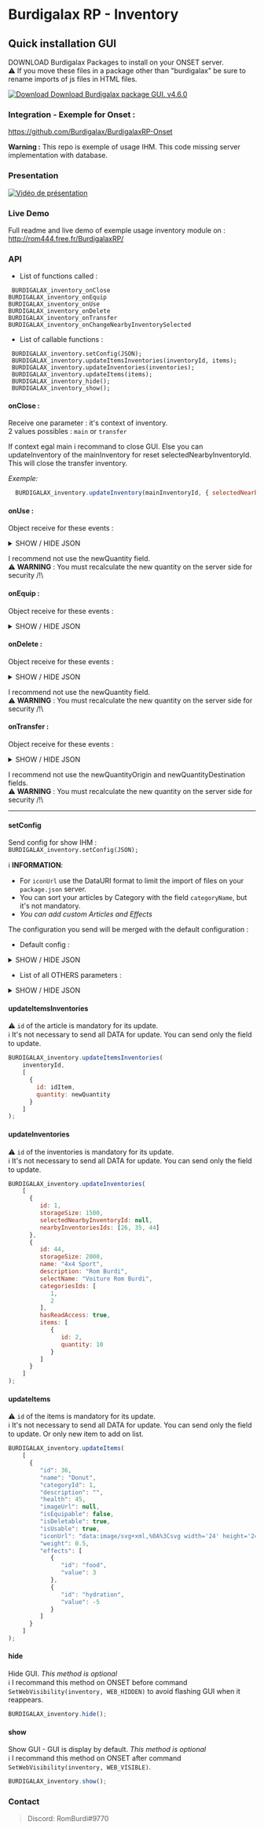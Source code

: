 
# Burdigalax RP - Inventory 

## Quick installation GUI

DOWNLOAD Burdigalax Packages to install on your ONSET server.   
:warning: If you move these files in a package other than "burdigalax" be sure to rename imports of js files in HTML files.

[![Download](../../../download.svg "Download") Download Burdigalax package GUI. v4.6.0](https://github.com//Burdigalax/BurdigalaxGUI/raw/master/ONSET_SERVER.4.6.0.zip)


### Integration - Exemple for Onset : 

https://github.com/Burdigalax/BurdigalaxRP-Onset

**Warning :** This repo is exemple of usage IHM. This code missing server implementation with database.

### Presentation

[![Vidéo de présentation](https://img.youtube.com/vi/BiZdyClU7Cs/0.jpg)](https://www.youtube.com/watch?v=BiZdyClU7Cs)

### Live Demo

Full readme and live demo of exemple usage inventory module on : http://rom444.free.fr/BurdigalaxRP/ 

### API

- List of functions called : 
```
 BURDIGALAX_inventory_onClose
BURDIGALAX_inventory_onEquip
BURDIGALAX_inventory_onUse
BURDIGALAX_inventory_onDelete
BURDIGALAX_inventory_onTransfer
BURDIGALAX_inventory_onChangeNearbyInventorySelected
```

- List of callable functions : 
```
 BURDIGALAX_inventory.setConfig(JSON);
 BURDIGALAX_inventory.updateItemsInventories(inventoryId, items);
 BURDIGALAX_inventory.updateInventories(inventories);
 BURDIGALAX_inventory.updateItems(items);
 BURDIGALAX_inventory_hide();
 BURDIGALAX_inventory_show();
```
#### onClose :

Receive one parameter : it's context of inventory.  
2 values possibles : `main` or `transfer`

If context egal main i recommand to close GUI. Else you can updateInventory of the mainInventory for reset selectedNearbyInventoryId.  
This will close the transfer inventory.  

_Exemple:_ 

```js
  BURDIGALAX_inventory.updateInventory(mainInventoryId, { selectedNearbyInventoryId: null})
```

#### onUse :

Object receive for these events :

<details>
    <summary>SHOW / HIDE JSON</summary>

```json
{
  "idInventory": 1,
  "idItem": 8,
  "newQuantity": 0
}
```
</details>

I recommend  not use the newQuantity field.  
:warning: **WARNING** : You must recalculate the new quantity on the server side for security /!\ 

#### onEquip :

Object receive for these events :

<details>
    <summary>SHOW / HIDE JSON</summary>

```json
{
  "idInventory": 1,
  "idItem": 8,
  "isEquipped": false
}
```
</details>


#### onDelete :

Object receive for these events :

<details>
    <summary>SHOW / HIDE JSON</summary>

```json
{
  "idInventory": 1,
  "idItem": 3,
  "quantity": 1,
  "newQuantity": 1,
}
```
</details>

I recommend  not use the newQuantity field.  
:warning: **WARNING** : You must recalculate the new quantity on the server side for security /!\ 


#### onTransfer :

Object receive for these events :

<details>
    <summary>SHOW / HIDE JSON</summary>

```json
{
    "originInventoryId": 1,
    "destinationInventoryId": 26,
    "idItem": 6,
    "quantity": 5,
    "newQuantityOrigin": 0,
    "newQuantityDestination": 5
}
```
</details>

I recommend  not use the newQuantityOrigin and newQuantityDestination fields.  
:warning: **WARNING** : You must recalculate the new quantity on the server side for security /!\ 

------

#### setConfig

Send config for show IHM :  
`BURDIGALAX_inventory.setConfig(JSON);`

:information_source: **INFORMATION**: 
- For `iconUrl` use the DataURI format to limit the import of files on your `package.json` server.
- You can sort your articles by Category with the field `categoryName`, but it's not mandatory.
- _You can add custom Articles and Effects_

The configuration you send will be merged with the default configuration :
- Default config : 

<details>
    <summary>SHOW / HIDE JSON</summary>
    
```
{
  config: {
    hasEquipableCategory: true,
    startMainInventoryPosition: {
      top: 40,
      left: 50
    },
    startTransferInventoryPosition: {
      top: 40,
      left: 550
    },
    iconUrlAllCategory:
      "data:image/svg+xml,%3Csvg xmlns='http://www.w3.org/2000/svg' width='16' height='16' viewBox='0 0 16 16'%3E%3Ctitle%3Eicon-filter-all%3C/title%3E%3Cdesc%3ECreated with Sketch.%3C/desc%3E%3Cg fill='%23000' fill-rule='nonzero'%3E%3Cpath d='M0 0h6.4v6.4h-6.4zM0 9.601h6.4v6.399h-6.4zM9.599 9.601h6.401v6.399h-6.401zM9.599 0h6.401v6.399h-6.401z'/%3E%3C/g%3E%3C/svg%3E",
    iconUrlEquipableCategory:
      "data:image/svg+xml,%3Csvg xmlns='http://www.w3.org/2000/svg' width='16' height='16' viewBox='0 0 16 16'%3E%3Ctitle%3Eicon-filter-equip%3C/title%3E%3Cdesc%3ECreated with Sketch.%3C/desc%3E%3Cpath d='M8 0c4.418 0 8 3.582 8 8s-3.582 8-8 8-8-3.582-8-8 3.582-8 8-8zm0 2c-3.314 0-6 2.686-6 6s2.686 6 6 6 6-2.686 6-6-2.686-6-6-6zm0 2c2.209 0 4 1.791 4 4s-1.791 4-4 4-4-1.791-4-4 1.791-4 4-4z' fill='%23000'/%3E%3C/svg%3E",
    wording: {
      emptyInventory: "L'inventaire est vide !",
      nameAllCategory: "Tous les objets",
      nameEquipableCategory: "Equipement",
      total: "Total",
      use: "Utiliser",
      selectItem: "Sélectionner un item",
      equipped: "Equipé",
      max: "MAX",
      noneInventory: "Aucun inventaire"
    }
  }
}
```
</details>

- List of all OTHERS parameters :

<details>
    <summary>SHOW / HIDE JSON</summary>

```
{
  mainInventoryId: 1,
  items: [
    {
      id: 1,
      name: "Donut",
      categoryId: 1,
      description: "",
      health: 45,  // set to null if you don't use property of this item.
      imageUrl: null, // for description on selected item but if null i use iconUrl field
      isEquipable: false,
      isDeletable: true,
      isUsable: true,
      iconUrl:
        "data:image/svg+xml,%0A%3Csvg width='24' height='24' viewBox='0 0 24 24' xmlns='http://www.w3.org/2000/svg'%3E%3Ctitle%3Eico-donut@1x%3C/title%3E%3Cdesc%3ECreated with Sketch.%3C/desc%3E%3Cpath d='M11.995.002c6.623 0 11.992 5.368 11.992 11.992 0 6.623-5.368 11.992-11.992 11.992-6.624 0-11.992-5.368-11.992-11.992 0-6.623 5.369-11.992 11.992-11.992zm-8.951 17.367c.755-.676 2.163-1.52 3.718-.369 1.362 1.009 1.447.862 1.547.688 1.181-2.048 2.875-1.109 4.124.225 1.929 2.062 2.732 1.821 4.176-.945 1.982-3.795 3.805-1.875 4.739-.335.695-1.398 1.086-2.973 1.086-4.639 0-5.766-4.674-10.44-10.44-10.44-5.766 0-10.44 4.674-10.44 10.44 0 1.966.544 3.805 1.489 5.375zm17.37.798c-.379-.771-1.409-2.447-2.434-.483-1.98 3.791-3.931 4.218-6.674 1.285-.385-.411-1.161-1.371-1.657-.51-.572.99-1.054 1.826-3.809-.215-.762-.565-1.526.02-1.897.396 1.915 2.317 4.811 3.794 8.052 3.794 3.456 0 6.519-1.68 8.419-4.267zm-1.025-4.179c-.664.77-1.836-.24-1.172-1.01l.758-.877c.663-.77 1.836.24 1.172 1.01l-.758.877zm-8.148-8.328c-.664.77-1.836-.24-1.172-1.01l.758-.877c.663-.77 1.836.24 1.172 1.01l-.758.877zm-5.545 4.997c-.664.77-1.836-.24-1.172-1.01l.758-.877c.663-.77 1.836.24 1.172 1.01l-.758.877zm8.568-4.488c-1.011-.105-.852-1.644.159-1.54l1.153.121c1.011.104.852 1.644-.159 1.539l-1.153-.12zm3.882 2.555c-.641-.789.56-1.765 1.201-.976l.73.9c.641.789-.56 1.765-1.201.976l-.73-.9zm-13.884 5.507c-.641-.789.56-1.765 1.201-.976l.73.9c.641.789-.56 1.765-1.201.976l-.73-.9zm1.609-8.489c-.641-.789.56-1.765 1.201-.976l.73.9c.641.789-.56 1.765-1.201.976l-.73-.9zm6.124 2.075c2.303 0 4.177 1.874 4.177 4.177 0 2.306-1.873 4.177-4.177 4.177-2.307 0-4.177-1.87-4.177-4.177 0-2.304 1.873-4.177 4.177-4.177zm0 1.552c-1.45 0-2.625 1.175-2.625 2.625s1.175 2.625 2.625 2.625c1.451 0 2.625-1.173 2.625-2.625 0-1.453-1.172-2.625-2.625-2.625z' fill='%23D48CD2' fill-rule='nonzero'/%3E%3C/svg%3E",
      weight: 0.5,
      effects: [
        {
          id: "food",
          value: 3
        },
        {
          id: "hydration",
          value: -5
        }
      ]
    },
  ],
  effects: {
    hydration: {
      name: "Hydratation",
      unit: "%",
      iconUrl:
        "data:image/svg+xml,%0A%3Csvg width='28' height='28' viewBox='0 0 28 28' xmlns='http://www.w3.org/2000/svg'%3E%3Ctitle%3Eeffet-hydrat@1x%3C/title%3E%3Cdesc%3ECreated with Sketch.%3C/desc%3E%3Cg transform='translate(1 1)' fill='none'%3E%3Cg fill='%236ABEE4' fill-rule='nonzero'%3E%3Cpath d='M12.963 22c-3.828 0-6.943-3.114-6.943-6.943 0-3.579 5.711-10.915 6.363-11.741.14-.177.354-.281.58-.281.226 0 .44.103.58.281.651.825 6.363 8.16 6.363 11.741 0 3.828-3.114 6.943-6.942 6.943zm0-17.013c-1.933 2.564-5.465 7.733-5.465 10.07 0 3.013 2.451 5.464 5.465 5.464 3.013 0 5.465-2.451 5.465-5.464 0-2.337-3.532-7.506-5.465-10.07z'/%3E%3Cpath d='M12.963 19.045c-.389-.026-.691-.349-.691-.739s.302-.713.691-.739c1.385-.001 2.507-1.124 2.509-2.509.026-.389.349-.691.739-.691s.713.302.739.691c-.003 2.201-1.787 3.984-3.987 3.987z'/%3E%3C/g%3E%3Ccircle stroke='%236ABEE4' stroke-width='2' cx='13' cy='13' r='13'/%3E%3C/g%3E%3C/svg%3E"
    },
    food: {
      name: "Alimentation",
      iconUrl:
        "data:image/svg+xml,%0A%3Csvg width='28' height='28' viewBox='0 0 28 28' xmlns='http://www.w3.org/2000/svg'%3E%3Ctitle%3Eeffet-food@1x%3C/title%3E%3Cdesc%3ECreated with Sketch.%3C/desc%3E%3Cg transform='translate(1 1)' fill='none'%3E%3Cg fill='%237F95A5' fill-rule='nonzero'%3E%3Cpath d='M17.351 5.092c-.479 0-.912.193-1.286.574-1.838 1.87-1.786 8.214-1.774 8.931l.009.52h2.523v6.296c0 .292.236.528.528.528.292 0 .528-.237.528-.528v-15.792c0-.292-.236-.528-.528-.528zM12.317 9.929h-.71v-4.87h-.698v4.87h-.71v-4.87h-.698v4.87h-.71v-4.87h-.633v4.864c0 1.119.769 2.057 1.806 2.32l-.508 9.01c0 .38.789.688 1.097.688.309 0 1.097-.308 1.097-.688l-.508-9.01c1.037-.263 1.806-1.2 1.806-2.32v-4.864h-.633v4.87h.001z'/%3E%3C/g%3E%3Ccircle stroke='%237F95A5' stroke-width='2' cx='13' cy='13' r='13'/%3E%3C/g%3E%3C/svg%3E",
      unit: "%"
    },
  },
  categories: [
    {
      id: 1,
      name: "Consommables",
      iconUrl:
        "data:image/svg+xml,%3Csvg xmlns='http://www.w3.org/2000/svg' width='12' height='16' viewBox='0 0 12 16'%3E%3Ctitle%3Eicon-filter-food%3C/title%3E%3Cdesc%3ECreated with Sketch.%3C/desc%3E%3Cpath d='M4.347 7.042l-.928.56.708 6.65c.048.605-.248 1.185-.765 1.502-.517.317-1.169.317-1.686 0-.517-.317-.813-.898-.765-1.502l.708-6.65-.928-.56c-.443-.266-.707-.752-.69-1.268l.167-5.333c.01-.248.215-.443.463-.44.247 0 .449.195.458.442l.12 3.478c.003.19.145.349.333.373.101.011.203-.02.28-.087.077-.067.123-.163.127-.265l.12-3.482c0-.253.205-.458.458-.458s.458.205.458.458l.12 3.482c.004.1.048.194.123.26s.173.099.272.092c.189-.024.331-.183.333-.373l.117-3.478c.009-.246.211-.441.457-.442.247 0 .449.195.458.442l.167 5.333c.018.515-.244 1-.685 1.267zm7.32-2.983c0-2.242-1.137-4.058-2.537-4.058s-2.537 1.817-2.537 4.058c0 1.717.667 3.167 1.613 3.758l-.685 6.435c-.048.605.248 1.185.765 1.502.517.317 1.169.317 1.686 0 .517-.317.813-.898.765-1.502l-.685-6.435c.947-.592 1.613-2.042 1.613-3.758z' fill='%23000' fill-rule='nonzero'/%3E%3C/svg%3E"
    },
  ],
  inventories: [
    {
      id: 1,
      storageSize: 180,
      name: "Sac à dos",
      description: "Arthur Shelby",
      selectName: "Arthur Shelby",
      selectedNearbyInventoryId: 26,
      nearbyInventoriesIds: [26, 27, 33],
      categoriesIds: [1, 2, 3, 4, 5],
      items: [
        {
          id: 1,
          quantity: 50,
        },
        {
          id: 8,
          quantity: 1,
          isEquipped: true
        }
      ]
    },
    {
      id: 26,
      storageSize: 2000,
      name: "4x4 Sport",
      description: "Rom Burdi",
      selectName: "Voiture Rom Burdi",
      categoriesIds: [1, 2],
      hasReadAccess: true, // Determine if can display transfer inventory
      items: [
        {
          id: 2,
          quantity: 10
        }
      ]
    }
  ]
}
```
</details>


#### updateItemsInventories 

:warning: `id` of the article is mandatory for its update.  
:information_source: It's not necessary to send all DATA for update. You can send only the field to update.

```js 
BURDIGALAX_inventory.updateItemsInventories(
    inventoryId,
    [
      {
        id: idItem,
        quantity: newQuantity
      }
    ]
);
```

#### updateInventories 

:warning: `id` of the inventories is mandatory for its update.  
:information_source: It's not necessary to send all DATA for update. You can send only the field to update.

```js 
BURDIGALAX_inventory.updateInventories(
    [
      {
         id: 1,
         storageSize: 1500,
         selectedNearbyInventoryId: null,
         nearbyInventoriesIds: [26, 35, 44]
      }, 
      {
         id: 44,
         storageSize: 2000,
         name: "4x4 Sport",
         description: "Rom Burdi",
         selectName: "Voiture Rom Burdi",
         categoriesIds: [
            1,
            2
         ],
         hasReadAccess: true,
         items: [
            {
               id: 2,
               quantity: 10
            }
         ]
      }
    ]
);
```

#### updateItems

:warning: `id` of the items is mandatory for its update.  
:information_source: It's not necessary to send all DATA for update. You can send only the field to update.
Or only new item to add on list.

```js 
BURDIGALAX_inventory.updateItems(
    [
      {
         "id": 36,
         "name": "Donut",
         "categoryId": 1,
         "description": "",
         "health": 45,
         "imageUrl": null,
         "isEquipable": false,
         "isDeletable": true,
         "isUsable": true,
         "iconUrl": "data:image/svg+xml,%0A%3Csvg width='24' height='24' viewBox='0 0 24 24' xmlns='http://www.w3.org/2000/svg'%3E%3Ctitle%3Eico-donut@1x%3C/title%3E%3Cdesc%3ECreated with Sketch.%3C/desc%3E%3Cpath d='M11.995.002c6.623 0 11.992 5.368 11.992 11.992 0 6.623-5.368 11.992-11.992 11.992-6.624 0-11.992-5.368-11.992-11.992 0-6.623 5.369-11.992 11.992-11.992zm-8.951 17.367c.755-.676 2.163-1.52 3.718-.369 1.362 1.009 1.447.862 1.547.688 1.181-2.048 2.875-1.109 4.124.225 1.929 2.062 2.732 1.821 4.176-.945 1.982-3.795 3.805-1.875 4.739-.335.695-1.398 1.086-2.973 1.086-4.639 0-5.766-4.674-10.44-10.44-10.44-5.766 0-10.44 4.674-10.44 10.44 0 1.966.544 3.805 1.489 5.375zm17.37.798c-.379-.771-1.409-2.447-2.434-.483-1.98 3.791-3.931 4.218-6.674 1.285-.385-.411-1.161-1.371-1.657-.51-.572.99-1.054 1.826-3.809-.215-.762-.565-1.526.02-1.897.396 1.915 2.317 4.811 3.794 8.052 3.794 3.456 0 6.519-1.68 8.419-4.267zm-1.025-4.179c-.664.77-1.836-.24-1.172-1.01l.758-.877c.663-.77 1.836.24 1.172 1.01l-.758.877zm-8.148-8.328c-.664.77-1.836-.24-1.172-1.01l.758-.877c.663-.77 1.836.24 1.172 1.01l-.758.877zm-5.545 4.997c-.664.77-1.836-.24-1.172-1.01l.758-.877c.663-.77 1.836.24 1.172 1.01l-.758.877zm8.568-4.488c-1.011-.105-.852-1.644.159-1.54l1.153.121c1.011.104.852 1.644-.159 1.539l-1.153-.12zm3.882 2.555c-.641-.789.56-1.765 1.201-.976l.73.9c.641.789-.56 1.765-1.201.976l-.73-.9zm-13.884 5.507c-.641-.789.56-1.765 1.201-.976l.73.9c.641.789-.56 1.765-1.201.976l-.73-.9zm1.609-8.489c-.641-.789.56-1.765 1.201-.976l.73.9c.641.789-.56 1.765-1.201.976l-.73-.9zm6.124 2.075c2.303 0 4.177 1.874 4.177 4.177 0 2.306-1.873 4.177-4.177 4.177-2.307 0-4.177-1.87-4.177-4.177 0-2.304 1.873-4.177 4.177-4.177zm0 1.552c-1.45 0-2.625 1.175-2.625 2.625s1.175 2.625 2.625 2.625c1.451 0 2.625-1.173 2.625-2.625 0-1.453-1.172-2.625-2.625-2.625z' fill='%23D48CD2' fill-rule='nonzero'/%3E%3C/svg%3E",
         "weight": 0.5,
         "effects": [
            {
               "id": "food",
               "value": 3
            },
            {
               "id": "hydration",
               "value": -5
            }
         ]
      }
    ]
);
```

#### hide 

Hide GUI. _This method is optional_   
:information_source: I recommand this method on ONSET before command `SetWebVisibility(inventory, WEB_HIDDEN)` to avoid flashing GUI when it reappears.

```js 
BURDIGALAX_inventory.hide(); 
```

#### show

Show GUI - GUI is display by default. _This method is optional_   
:information_source: I recommand this method on ONSET after command `SetWebVisibility(inventory, WEB_VISIBLE)`.
```js 
BURDIGALAX_inventory.show(); 
```

### Contact
> Discord: RomBurdi#9770